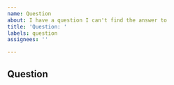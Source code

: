 ```yaml
---
name: Question
about: I have a question I can't find the answer to
title: 'Question: '
labels: question
assignees: ''

---
```


<!-- Have you tried checking the documentation first? http://commonmark.thephpleague.com/ -->

## Question

<!-- Replace this with your question -->

